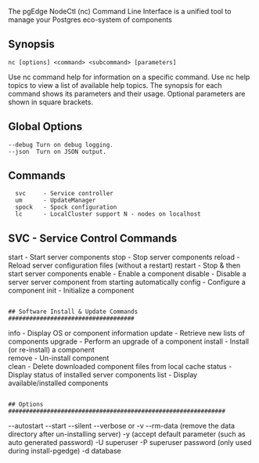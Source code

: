 The pgEdge NodeCtl (nc) Command Line Interface is a unified tool to
manage your Postgres eco-system of components

## Synopsis
```
nc [options] <command> <subcommand> [parameters]
```

Use nc command help for information on a specific command. 
Use nc help topics to view a list of available help topics.
The synopsis for each command shows its parameters and their usage.
Optional parameters are shown in square brackets.

## Global Options
```
--debug Turn on debug logging.
--json  Turn on JSON output.
```

## Commands
```
  svc     - Service controller
  um      - UpdateManager
  spock   - Spock configuration
  lc      - LocalCluster support N - nodes on localhost
```


## SVC - Service Control Commands
  start     - Start server components
  stop      - Stop server components
  reload    - Reload server configuration files (without a restart)
  restart   - Stop & then start server components
  enable    - Enable a component
  disable   - Disable a server server component from starting automatically
  config    - Configure a component
  init      - Initialize a component
```

## Software Install & Update Commands ####################################
```
  info      - Display OS or component information
  update    - Retrieve new lists of components
  upgrade   - Perform an upgrade of a component
  install   - Install (or re-install) a component  
  remove    - Un-install component   
  clean     - Delete downloaded component files from local cache
  status    - Display status of installed server components
  list      - Display available/installed components 
```

## Options ##############################################################
```
  --autostart
  --start
  --silent
  --verbose or -v
  --rm-data (remove the data directory after un-installing server)
  -y  (accept default parameter (such as auto generated password)
  -U  superuser
  -P  superuser password (only used during install-pgedge)
  -d  database
```

